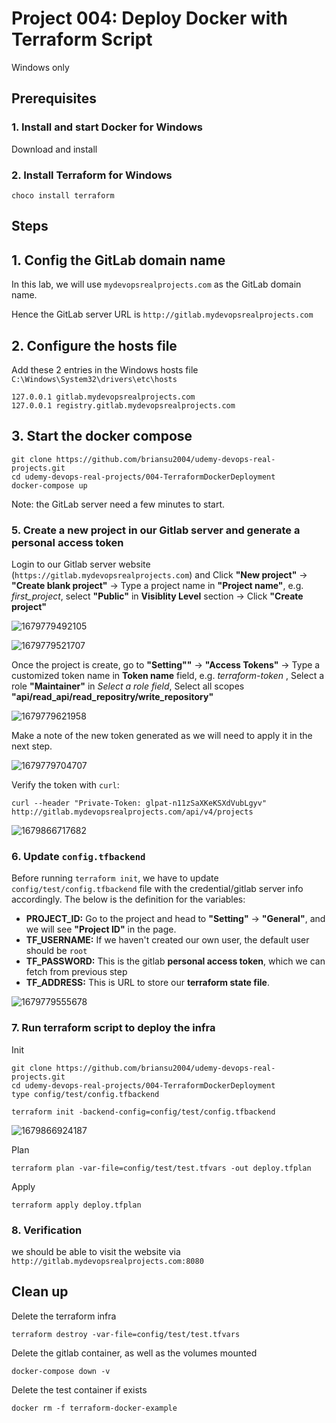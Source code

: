 # Project 004: Deploy Docker with Terraform Script

Windows only

<!--
(No issues to install Terraform in Ubuntu.)

Issues:

terraform init -backend-config=config/test/config.tfbackend has issues.

```dos
C:\devbox\udemy-devops-real-projects\004-TerraformDockerDeployment>terraform init -backend-config=config/test/config.tfbackend

Initializing the backend...
2023/03/25 17:33:48 [DEBUG] GET https://gitlab.mydevopsrealprojects.com/api/v4/projects/2/terraform/state/old-state-name
2023/03/25 17:33:49 [ERR] GET https://gitlab.mydevopsrealprojects.com/api/v4/projects/2/terraform/state/old-state-name request failed: Get "https://gitlab.mydevopsrealprojects.com/api/v4/projects/2/terraform/state/old-state-name": EOF
2023/03/25 17:33:49 [DEBUG] GET https://gitlab.mydevopsrealprojects.com/api/v4/projects/2/terraform/state/old-state-name: retrying in 5s (2 left)
2023/03/25 17:33:54 [ERR] GET https://gitlab.mydevopsrealprojects.com/api/v4/projects/2/terraform/state/old-state-name request failed: Get "https://gitlab.mydevopsrealprojects.com/api/v4/projects/2/terraform/state/old-state-name": EOF
2023/03/25 17:33:54 [DEBUG] GET https://gitlab.mydevopsrealprojects.com/api/v4/projects/2/terraform/state/old-state-name: retrying in 10s (1 left)
2023/03/25 17:34:04 [ERR] GET https://gitlab.mydevopsrealprojects.com/api/v4/projects/2/terraform/state/old-state-name request failed: Get "https://gitlab.mydevopsrealprojects.com/api/v4/projects/2/terraform/state/old-state-name": EOF
Error refreshing state: Failed to get state: GET https://gitlab.mydevopsrealprojects.com/api/v4/projects/2/terraform/state/old-state-name giving up after 3 attempts
```

Root cause:

Need to configure the certificate.

And can't do the same steps for Windows.
-->

## Prerequisites

### 1. Install and start Docker for Windows

Download and install

### 2. Install Terraform for Windows

```dos
choco install terraform
```

## Steps

## 1. Config the GitLab domain name

In this lab, we will use `mydevopsrealprojects.com` as the GitLab domain name.

Hence the GitLab server URL is `http://gitlab.mydevopsrealprojects.com`

## 2. Configure the **hosts** file

Add these 2 entries in the Windows hosts file `C:\Windows\System32\drivers\etc\hosts`

```dos
127.0.0.1 gitlab.mydevopsrealprojects.com
127.0.0.1 registry.gitlab.mydevopsrealprojects.com
```

## 3. Start the docker compose

```dos
git clone https://github.com/briansu2004/udemy-devops-real-projects.git
cd udemy-devops-real-projects/004-TerraformDockerDeployment
docker-compose up
```

Note: the GitLab server need a few minutes to start.

<!--
### 4. Update the Gitlab original Certificate

Since the initial Gitlab server **certificate** is missing some info, we may have to **regenerate** a new one and **reconfigure** in the gitlab server. Run below commands:

```dos
docker exec -it gitlab bash
mkdir /etc/gitlab/ssl_backup
mv /etc/gitlab/ssl/* /etc/gitlab/ssl_backup
cd /etc/gitlab/ssl
openssl genrsa -out ca.key 2048
openssl req -new -x509 -days 365 -key ca.key -subj "/C=CN/ST=GD/L=SZ/O=Acme, Inc./CN=Acme Root CA" -out ca.crt

# Note: Make sure to replace below `YOUR_GITLAB_DOMAIN` with our own domain name. For example, mydevopsrealprojects.com.
# Certificate for gitlab server
export YOUR_GITLAB_DOMAIN=mydevopsrealprojects.com
openssl req -newkey rsa:2048 -nodes -keyout gitlab.$YOUR_GITLAB_DOMAIN.key -subj "/C=CN/ST=GD/L=SZ/O=Acme, Inc./CN=*.$YOUR_GITLAB_DOMAIN" -out gitlab.$YOUR_GITLAB_DOMAIN.csr
openssl x509 -req -extfile <(printf "subjectAltName=DNS:$YOUR_GITLAB_DOMAIN,DNS:gitlab.$YOUR_GITLAB_DOMAIN") -days 365 -in gitlab.$YOUR_GITLAB_DOMAIN.csr -CA ca.crt -CAkey ca.key -CAcreateserial -out gitlab.$YOUR_GITLAB_DOMAIN.crt

# Certificate for container registry
openssl req -newkey rsa:2048 -nodes -keyout registry.gitlab.$YOUR_GITLAB_DOMAIN.key -subj "/C=CN/ST=GD/L=SZ/O=Acme, Inc./CN=*.$YOUR_GITLAB_DOMAIN" -out registry.gitlab.$YOUR_GITLAB_DOMAIN.csr
openssl x509 -req -extfile <(printf "subjectAltName=DNS:$YOUR_GITLAB_DOMAIN,DNS:gitlab.$YOUR_GITLAB_DOMAIN,DNS:registry.gitlab.$YOUR_GITLAB_DOMAIN") -days 365 -in registry.gitlab.$YOUR_GITLAB_DOMAIN.csr -CA ca.crt -CAkey ca.key -CAcreateserial -out registry.gitlab.$YOUR_GITLAB_DOMAIN.crt
gitlab-ctl reconfigure
gitlab-ctl restart
exit
```

### 4. Import the gitlab new certificate in our local host CA chains

In order to make our local host be able to talk to the gitlab server via TLS, we have to import the new gitlab certificate, which is generated previous step, into our local host CA store chains. Login to our local host and run below command:

```dos
export YOUR_GITLAB_DOMAIN=mydevopsrealprojects.com
sudo docker cp gitlab:/etc/gitlab/ssl/gitlab.$YOUR_GITLAB_DOMAIN.crt /usr/local/share/ca-certificates/
sudo update-ca-certificates
```

> Note: If we are using CentOS, we may need to include "-addext basicConfstraints=critical,CA:TRUE" in the ca.crt file and use `update-ca-trust` command instead.

```dos
# For CentOS
openssl req -new -x509 -days 365 -key ca.key -addext basicConstraints=critical,CA:TRUE -subj "/C=CN/ST=GD/L=SZ/0=Acme, Inc./CN=Acme Root CA"  -out ca.crt
```
-->

### 5. Create a new project in our Gitlab server and generate a personal access token

Login to our Gitlab server website (`https://gitlab.mydevopsrealprojects.com`) and Click **"New project"** -> **"Create blank project"** -> Type a project name in **"Project name"**, e.g. *first_project*, select **"Public"** in **Visiblity Level** section -> Click **"Create project"**

![1679779492105](image/01_Y_WindowsOnly/1679779492105.png)

![1679779521707](image/01_Y_WindowsOnly/1679779521707.png)

Once the project is create, go to **"Setting""** -> **"Access Tokens"** -> Type a customized token name in **Token name** field, e.g. *terraform-token* , Select a role **"Maintainer"** in *Select a role field*, Select all scopes **"api/read_api/read_repositry/write_repository"**

![1679779621958](image/01_Y_WindowsOnly/1679779621958.png)

Make a note of the new token generated as we will need to apply it in the next step.

![1679779704707](image/01_Y_WindowsOnly/1679779704707.png)

<!-- glpat-n11zSaXKeKSXdVubLgyv -->

Verify the token with `curl`:

```dos
curl --header "Private-Token: glpat-n11zSaXKeKSXdVubLgyv" http://gitlab.mydevopsrealprojects.com/api/v4/projects
```

![1679866717682](image/01_Y_WindowsOnly/1679866717682.png)

<!--
```dos

C:\devbox>curl --header "Private-Token: glpat-n11zSaXKeKSXdVubLgyv" http://gitlab.mydevopsrealprojects.com/api/v4/projects
[{"id":2,"description":null,"name":"first_project","name_with_namespace":"GitLab Instance / first_project","path":"first_project","path_with_namespace":"gitlab-instance-c345c4f2/first_project","created_at":"2023-03-26T21:33:20.376Z","default_branch":"main","tag_list":[],"topics":[],"ssh_url_to_repo":"git@gitlab.mydevopsrealprojects.com:gitlab-instance-c345c4f2/first_project.git","http_url_to_repo":"http://gitlab.mydevopsrealprojects.com/gitlab-instance-c345c4f2/first_project.git","web_url":"http://gitlab.mydevopsrealprojects.com/gitlab-instance-c345c4f2/first_project","readme_url":"http://gitlab.mydevopsrealprojects.com/gitlab-instance-c345c4f2/first_project/-/blob/main/README.md","avatar_url":null,"forks_count":0,"star_count":0,"last_activity_at":"2023-03-26T21:33:20.376Z","namespace":{"id":2,"name":"GitLab Instance","path":"gitlab-instance-c345c4f2","kind":"group","full_path":"gitlab-instance-c345c4f2","parent_id":null,"avatar_url":null,"web_url":"http://gitlab.mydevopsrealprojects.com/groups/gitlab-instance-c345c4f2"},"_links":{"self":"http://gitlab.mydevopsrealprojects.com/api/v4/projects/2","issues":"http://gitlab.mydevopsrealprojects.com/api/v4/projects/2/issues","merge_requests":"http://gitlab.mydevopsrealprojects.com/api/v4/projects/2/merge_requests","repo_branches":"http://gitlab.mydevopsrealprojects.com/api/v4/projects/2/repository/branches","labels":"http://gitlab.mydevopsrealprojects.com/api/v4/projects/2/labels","events":"http://gitlab.mydevopsrealprojects.com/api/v4/projects/2/events","members":"http://gitlab.mydevopsrealprojects.com/api/v4/projects/2/members","cluster_agents":"http://gitlab.mydevopsrealprojects.com/api/v4/projects/2/cluster_agents"},"packages_enabled":true,"empty_repo":false,"archived":false,"visibility":"internal","resolve_outdated_diff_discussions":false,"container_expiration_policy":{"cadence":"1d","enabled":false,"keep_n":10,"older_than":"90d","name_regex":".*","name_regex_keep":null,"next_run_at":"2023-03-27T21:33:20.434Z"},"issues_enabled":true,"merge_requests_enabled":true,"wiki_enabled":true,"jobs_enabled":true,"snippets_enabled":true,"container_registry_enabled":true,"service_desk_enabled":false,"service_desk_address":null,"can_create_merge_request_in":true,"issues_access_level":"enabled","repository_access_level":"enabled","merge_requests_access_level":"enabled","forking_access_level":"enabled","wiki_access_level":"enabled","builds_access_level":"enabled","snippets_access_level":"enabled","pages_access_level":"enabled","operations_access_level":"enabled","analytics_access_level":"enabled","container_registry_access_level":"enabled","security_and_compliance_access_level":"private","emails_disabled":null,"shared_runners_enabled":true,"lfs_enabled":true,"creator_id":1,"import_url":null,"import_type":null,"import_status":"none","open_issues_count":0,"ci_default_git_depth":20,"ci_forward_deployment_enabled":true,"ci_job_token_scope_enabled":false,"ci_separated_caches":true,"ci_opt_in_jwt":false,"ci_allow_fork_pipelines_to_run_in_parent_project":true,"public_jobs":true,"build_timeout":3600,"auto_cancel_pending_pipelines":"enabled","ci_config_path":null,"shared_with_groups":[],"only_allow_merge_if_pipeline_succeeds":false,"allow_merge_on_skipped_pipeline":null,"restrict_user_defined_variables":false,"request_access_enabled":true,"only_allow_merge_if_all_discussions_are_resolved":false,"remove_source_branch_after_merge":true,"printing_merge_request_link_enabled":true,"merge_method":"merge","squash_option":"default_off","enforce_auth_checks_on_uploads":true,"suggestion_commit_message":null,"merge_commit_template":null,"squash_commit_template":null,"auto_devops_enabled":true,"auto_devops_deploy_strategy":"continuous","autoclose_referenced_issues":true,"keep_latest_artifact":true,"runner_token_expiration_interval":null,"permissions":{"project_access":{"access_level":40,"notification_level":3},"group_access":null}},{"id":1,"description":"This project is automatically generated and helps monitor this GitLab instance. [Learn more](/help/administration/monitoring/gitlab_self_monitoring_project/index).","name":"Monitoring","name_with_namespace":"GitLab Instance / Monitoring","path":"Monitoring","path_with_namespace":"gitlab-instance-c345c4f2/Monitoring","created_at":"2023-03-26T21:30:35.415Z","default_branch":"main","tag_list":[],"topics":[],"ssh_url_to_repo":"git@gitlab.mydevopsrealprojects.com:gitlab-instance-c345c4f2/Monitoring.git","http_url_to_repo":"http://gitlab.mydevopsrealprojects.com/gitlab-instance-c345c4f2/Monitoring.git","web_url":"http://gitlab.mydevopsrealprojects.com/gitlab-instance-c345c4f2/Monitoring","readme_url":null,"avatar_url":null,"forks_count":0,"star_count":0,"last_activity_at":"2023-03-26T21:30:35.415Z","namespace":{"id":2,"name":"GitLab Instance","path":"gitlab-instance-c345c4f2","kind":"group","full_path":"gitlab-instance-c345c4f2","parent_id":null,"avatar_url":null,"web_url":"http://gitlab.mydevopsrealprojects.com/groups/gitlab-instance-c345c4f2"},"_links":{"self":"http://gitlab.mydevopsrealprojects.com/api/v4/projects/1","issues":"http://gitlab.mydevopsrealprojects.com/api/v4/projects/1/issues","merge_requests":"http://gitlab.mydevopsrealprojects.com/api/v4/projects/1/merge_requests","repo_branches":"http://gitlab.mydevopsrealprojects.com/api/v4/projects/1/repository/branches","labels":"http://gitlab.mydevopsrealprojects.com/api/v4/projects/1/labels","events":"http://gitlab.mydevopsrealprojects.com/api/v4/projects/1/events","members":"http://gitlab.mydevopsrealprojects.com/api/v4/projects/1/members","cluster_agents":"http://gitlab.mydevopsrealprojects.com/api/v4/projects/1/cluster_agents"},"packages_enabled":true,"empty_repo":true,"archived":false,"visibility":"internal","resolve_outdated_diff_discussions":false,"container_expiration_policy":{"cadence":"1d","enabled":false,"keep_n":10,"older_than":"90d","name_regex":".*","name_regex_keep":null,"next_run_at":"2023-03-27T21:30:35.596Z"},"issues_enabled":true,"merge_requests_enabled":true,"wiki_enabled":true,"jobs_enabled":true,"snippets_enabled":true,"container_registry_enabled":true,"service_desk_enabled":false,"can_create_merge_request_in":true,"issues_access_level":"enabled","repository_access_level":"enabled","merge_requests_access_level":"enabled","forking_access_level":"enabled","wiki_access_level":"enabled","builds_access_level":"enabled","snippets_access_level":"enabled","pages_access_level":"private","operations_access_level":"enabled","analytics_access_level":"enabled","container_registry_access_level":"enabled","security_and_compliance_access_level":"private","emails_disabled":null,"shared_runners_enabled":true,"lfs_enabled":true,"creator_id":1,"import_status":"none","open_issues_count":0,"ci_default_git_depth":20,"ci_forward_deployment_enabled":true,"ci_job_token_scope_enabled":false,"ci_separated_caches":true,"ci_opt_in_jwt":false,"ci_allow_fork_pipelines_to_run_in_parent_project":true,"public_jobs":true,"build_timeout":3600,"auto_cancel_pending_pipelines":"enabled","ci_config_path":null,"shared_with_groups":[],"only_allow_merge_if_pipeline_succeeds":false,"allow_merge_on_skipped_pipeline":null,"restrict_user_defined_variables":false,"request_access_enabled":true,"only_allow_merge_if_all_discussions_are_resolved":false,"remove_source_branch_after_merge":true,"printing_merge_request_link_enabled":true,"merge_method":"merge","squash_option":"default_off","enforce_auth_checks_on_uploads":true,"suggestion_commit_message":null,"merge_commit_template":null,"squash_commit_template":null,"auto_devops_enabled":true,"auto_devops_deploy_strategy":"continuous","autoclose_referenced_issues":true,"keep_latest_artifact":true,"runner_token_expiration_interval":null,"permissions":{"project_access":null,"group_access":null}}]
C:\devbox>
```
-->

### 6. Update `config.tfbackend`

Before running `terraform init`, we have to update `config/test/config.tfbackend` file with the credential/gitlab server info accordingly. The below is the definition for the variables:</br>

- **PROJECT_ID:** Go to the project and head to **"Setting"** -> **"General"**, and we will see **"Project ID"** in the page.
- **TF_USERNAME:** If we haven't created our own user, the default user should be `root`
- **TF_PASSWORD:** This is the gitlab **personal access token**, which we can fetch from previous step
- **TF_ADDRESS:** This is URL to store our **terraform state file**.

![1679779555678](image/01_Y_WindowsOnly/1679779555678.png)

### 7. Run terraform script to deploy the infra

Init

```dos
git clone https://github.com/briansu2004/udemy-devops-real-projects.git
cd udemy-devops-real-projects/004-TerraformDockerDeployment
type config/test/config.tfbackend

terraform init -backend-config=config/test/config.tfbackend
```

![1679866924187](image/01_Y_WindowsOnly/1679866924187.png)

<!--
```dos
C:\devbox\udemy-devops-real-projects\004-TerraformDockerDeployment>terraform init -backend-config=config/test/config.tfbackend

Initializing the backend...

Successfully configured the backend "http"! Terraform will automatically
use this backend unless the backend configuration changes.
2023/03/26 17:41:34 [DEBUG] GET http://gitlab.mydevopsrealprojects.com/api/v4/projects/2/terraform/state/old-state-name

Initializing provider plugins...
- Finding kreuzwerker/docker versions matching "~> 2.13.0"...
- Installing kreuzwerker/docker v2.13.0...
- Installed kreuzwerker/docker v2.13.0 (self-signed, key ID 24E54F214569A8A5)

Partner and community providers are signed by their developers.
If you'd like to know more about provider signing, you can read about it here:
https://www.terraform.io/docs/cli/plugins/signing.html

Terraform has created a lock file .terraform.lock.hcl to record the provider  
selections it made above. Include this file in your version control repository
so that Terraform can guarantee to make the same selections by default when   
you run "terraform init" in the future.

Terraform has been successfully initialized!

You may now begin working with Terraform. Try running "terraform plan" to see  
any changes that are required for your infrastructure. All Terraform commands  
should now work.

If you ever set or change modules or backend configuration for Terraform,      
rerun this command to reinitialize your working directory. If you forget, other
commands will detect it and remind you to do so if necessary.
```
-->

Plan

```dos
terraform plan -var-file=config/test/test.tfvars -out deploy.tfplan
```

<!--
```dos


```
-->

Apply

```dos
terraform apply deploy.tfplan
```


<!--
```dos

```
-->

### 8. Verification

we should be able to visit the website via `http://gitlab.mydevopsrealprojects.com:8080`

## Clean up

Delete the terraform infra

```dos
terraform destroy -var-file=config/test/test.tfvars 
```

Delete the gitlab container, as well as the volumes mounted

```dos
docker-compose down -v
```

Delete the test container if exists

```dos
docker rm -f terraform-docker-example
```
